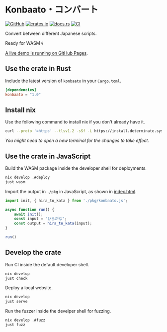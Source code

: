 # Konbaato・コンバート

[![GitHub](https://img.shields.io/badge/github-repo-blue.svg)](https://github.com/uncomputable/konbaato)
[![crates.io](https://img.shields.io/crates/v/konbaato.svg)](https://crates.io/crates/konbaato)
[![docs.rs](https://docs.rs/konbaato/badge.svg)](https://docs.rs/konbaato)
[![CI](https://github.com/uncomputable/konbaato/actions/workflows/test.yml/badge.svg)](https://github.com/uncomputable/konbaato/actions/workflows/test.yml)

Convert between different Japanese scripts.

Ready for WASM 🌀

[A live demo is running on GitHub Pages](https://uncomputable.github.io/konbaato/).

## Use the crate in Rust

Include the latest version of `konbaato` in your `Cargo.toml`.

```toml
[dependencies]
konbaato = "1.0"
```

## Install nix

Use the following command to install nix if you don't already have it.

```bash
curl --proto '=https' --tlsv1.2 -sSf -L https://install.determinate.systems/nix | sh -s -- install
```

_You might need to open a new terminal for the changes to take effect._

## Use the crate in JavaScript

Build the WASM package inside the developer shell for deployments.

```bash
nix develop .#deploy
just wasm
```

Import the output in `./pkg` in JavaScript, as shown in [index.html](https://github.com/uncomputable/konbaato/blob/master/index.html).

```js
import init, { hira_to_kata } from './pkg/konbaato.js';

async function run() {
    await init();
    const input = "ひらがな";
    const output = hira_to_kata(input);
}

run()
```

## Develop the crate

Run CI inside the default developer shell.

```bash
nix develop
just check
```

Deploy a local website.

```bash
nix develop
just serve
```

Run the fuzzer inside the develper shell for fuzzing.

```bash
nix develop .#fuzz
just fuzz
```
